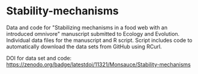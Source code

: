 # Stability-mechanisms
Data and code for "Stabilizing mechanisms in a food web with an introduced omnivore" manuscript submitted to Ecology and Evolution. Individual data files for the manuscript and R script. Script includes code to automatically download the data sets from GitHub using RCurl.

DOI for data set and code: https://zenodo.org/badge/latestdoi/11321/Monsauce/Stability-mechanisms

